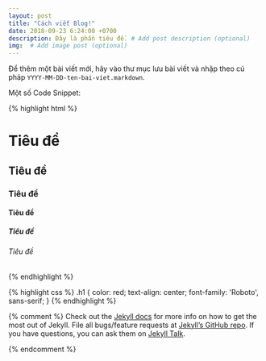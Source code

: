```yaml
---
layout: post
title: "Cách viết Blog!"
date: 2018-09-23 6:24:00 +0700
description: Đây là phần tiêu đề. # Add post description (optional)
img:  # Add image post (optional)
---
```


Để thêm một bài viết mới, hãy vào thư mục lưu bài viết và nhập theo cú pháp `YYYY-MM-DD-ten-bai-viet.markdown`.

Một số Code Snippet:

{% highlight html %}
<h1>Tiêu đề</h1>
<h2>Tiêu đề</h2>
<h3>Tiêu đề</h3>
<h4>Tiêu đề</h4>
<h5>Tiêu đề</h5>
<h6>Tiêu đề</h6>
{% endhighlight %}

{% highlight css %}
.h1 {
  color: red;
  text-align: center;
  font-family: 'Roboto', sans-serif;
}
{% endhighlight %}

{% comment %}
Check out the [Jekyll docs][jekyll-docs] for more info on how to get the most out of Jekyll. File all bugs/feature requests at [Jekyll’s GitHub repo][jekyll-gh]. If you have questions, you can ask them on [Jekyll Talk][jekyll-talk].

[jekyll-docs]: https://jekyllrb.com/docs/home
[jekyll-gh]:   https://github.com/jekyll/jekyll
[jekyll-talk]: https://talk.jekyllrb.com/
{% endcomment %}
